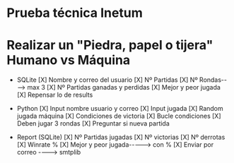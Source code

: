 # Prueba técnica Inetum

# Realizar un "Piedra, papel o tijera" Humano vs Máquina

- SQLite
  [X] Nombre y correo del usuario
  [X] Nº Partidas
  [X] Nº Rondas----> max 3
  [X] Nº Partidas ganadas y perdidas
  [X] Mejor y peor jugada
  [X] Repensar lo de results

- Python
  [X] Input nombre usuario y correo
  [X] Input jugada
  [X] Random jugada máquina
  [X] Condiciones de victoria
  [X] Bucle condiciones
  [X] Deben jugar 3 rondas
  [X] Preguntar si nueva partida

- Report (SQLite)
  [X] Nº Partidas jugadas
  [X] Nº victorias
  [X] Nº derrotas
  [X] Winrate %
  [X] Mejor y peor jugada-----> con %
  [X] Enviar por correo ----> smtplib

